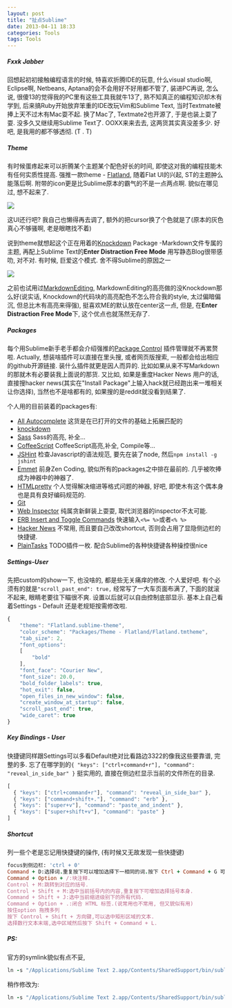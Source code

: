 ```yaml
---
layout: post
title: "扯点Sublime"
date: 2013-04-11 18:33
categories: Tools
tags: Tools
---
```

<!--more-->


#####  Fxxk Jabber


回想起初初接触编程语言的时候, 特喜欢折腾IDE的玩意, 什么visual studio啊, Eclipse啊, Netbeans, Aptana的会不会用好不好用都不管了, 装进PC再说, 怎么说, 很傻13的觉得我的PC里有这些工具我就牛13了, 熟不知真正的编程知识却木有学到, 后来搞Ruby开始放弃笨重的IDE改玩Vim和Sublime Text, 当时Textmate被捧上天不过木有Mac耍不起.
换了Mac了, Textmate2也开源了, 于是也装上耍了耍. 没多久又继续用Sublime Text了.  OOXX来来去去, 这两货其实真没差多少. 好吧, 是我用的都不够透彻. (T . T)


##### Theme

有时候蛋疼起来可以折腾某个主题某个配色好长的时间, 即使这对我的编程技能木有任何实质性提高.  强推一款theme - [Flatland](https://github.com/thinkpixellab/flatland),  随着Flat UI的兴起, ST的主题肿么能落后啊.  附带的icon更是比Sublime原本的霸气的不是一点两点啊. 貌似在哪见过, 想不起来了.

![](http://farm9.staticflickr.com/8392/8636887917_4db9f0f2b7_b.jpg)

这UI还行吧? 我自己也懒得再去调了, 额外的把cursor换了个色就是了(原本的灰色真心不够骚啊, 老是眼瞎找不着)

说到theme就想起这个正在用着的[Knockdown](https://github.com/aziz/knockdown) Package -Markdown文件专属的主题, 再配上Sublime Text的**Enter Distraction Free Mode** 用写静态Blog很带感叻, 对不对.  有时候, 巨爱这个模式. 舍不得Sublime的原因之一

![](http://farm9.staticflickr.com/8264/8638936015_31cde7d54f_b.jpg)

之前也试用过[MarkdownEditing](https://github.com/ttscoff/MarkdownEditing), MarkdownEditing的高亮做的没Knockdown那么好(说实话, Knockdown的代码块的高亮配色不怎么符合我的style, 太过偏暗偏沉, 但总比木有高亮来得强), 挺喜欢ME的默认放在center这一点, 但是, 在**Enter Distraction Free Mode**下, 这个优点也就荡然无存了.


##### Packages

每个用Sublime新手老手都会介绍强推的[Package Control](http://wbond.net/sublime_packages/package_control/installation) 插件管理就不再累赘啦.
Actually, 想装啥插件可以直接在里头搜, 或者网页版搜索, 一般都会给出相应的github开源链接. 装什么插件就更是因人而异的.  比如如果从来不写Markdown的那就木有必要装我上面说的那货.  又比如, 如果是重度Hacker News 用户的话, 直接搜hacker news(其实在"Install Package"上输入hack就已经跑出来一堆相关让你选择), 当然也不是啥都有的, 如果搜的是reddit就没看到结果了.

个人用的目前装着的packages有:

- [All Autocomplete](https://github.com/alienhard/SublimeAllAutocomplete) 这货是在已打开的文件的基础上拓展匹配的
- [knockdown](https://github.com/aziz/knockdown)
- [Sass](https://github.com/nathos/sass-textmate-bundle) Sass的高亮, 补全...
- [CoffeeScript](http://xavura.github.io/CoffeeScript-Sublime-Plugin/)  CoffeeScript高亮,补全, Compile等...
- [JSHint](https://github.com/uipoet/sublime-jshint) 检查Javascript的语法规范, 要先在装了node, 然后`npm install -g jshint`
- [Emmet](http://emmet.io/) 前身Zen Coding, 貌似所有的packages之中排在最前的. 几乎被吹捧成为神器中的神器了.
- [HTMLpretty](https://sublime.wbond.net/packages/HTML-CSS-JS%20Prettify) 个人觉得解决缩进等格式问题的神器, 好吧, 即使木有这个偶本身也是具有良好编码规范的.
- [Git](https://github.com/kemayo/sublime-text-2-git)
- [Web Inspector](https://github.com/sokolovstas/SublimeWebInspector) 纯属贪新鲜装上耍耍, 取代浏览器的inspector不太可能.
- [ERB Insert and Toggle Commands](https://github.com/eddorre/SublimeERB) 快速输入`<%= %>`或者`<% %>`
- [Hacker News](https://github.com/dotty/HackerNews-SublimeTextPlugin) 不常用, 而且要自己改改shortcut, 否则会占用了显隐侧边栏的快捷键.
- [PlainTasks](https://github.com/aziz/PlainTasks) TODO插件一枚. 配合Sublime的各种快捷键各种操控很nice


##### Settings-User

先把custom的show一下, 也没啥的, 都是些无关痛痒的修改. 个人爱好吧. 有个必须有的就是`"scroll_past_end": true,` 经常写了一大车页面布满了, 下面的就滚不起来, 眼睛老要往下瞄很不爽. 设置以后就可以自由控制底部显示.
基本上自己看着Settings - Default 还是老规矩按需修改啦.

```javascript
{
    "theme": "Flatland.sublime-theme",
    "color_scheme": "Packages/Theme - Flatland/Flatland.tmtheme",
    "tab_size": 2,
    "font_options":
    [
        "bold"
    ],
    "font_face": "Courier New",
    "font_size": 20.0,
    "bold_folder_labels": true,
    "hot_exit": false,
    "open_files_in_new_window": false,
    "create_window_at_startup": false,
    "scroll_past_end": true,
    "wide_caret": true
}
```


##### Key Bindings - User

快捷键同样跟Settings可以多看Default绝对比看路边3322的像我这些要靠谱, 完整的多. 忘了在哪学到的`{ "keys": ["ctrl+command+r"], "command": "reveal_in_side_bar" }` 挺实用的, 直接在侧边栏显示当前的文件所在的目录.

```javascript
[
  { "keys": ["ctrl+command+r"], "command": "reveal_in_side_bar" },
  { "keys": ["command+shift+."], "command": "erb" },
  { "keys": ["super+v"], "command": "paste_and_indent" },
  { "keys": ["super+shift+v"], "command": "paste" }
]
```


##### Shortcut

列一些个老是忘记用快捷键的操作, (有时候又无故发现一些快捷键)

```ruby
focus到侧边栏: 'ctrl + 0'
Command + D:选择词.重复按下可以增加选择下一相同的词.按下 Ctrl + Command + G 可选中所有相同的词.
Command + Option + /:块注释.
Control + M:跳转到对应的括号.
Control + Shift + M:选中当前括号内的内容,重复按下可增加选择括号本身.
Command + Shift + J:选中当前缩进级别下的所有代码.
Command + Option + .:闭合 HTML 标签.(说常用也不常用, 但又貌似有用)
按住option 拖拽多列
按下 Control + Shift + 方向键,可以选中矩形区域的文本.
选择数行文本末端,选中区域然后按下 Shift + Command + L.

```


##### PS:

官方的symlink貌似有点不妥,

```ruby
ln -s "/Applications/Sublime Text 2.app/Contents/SharedSupport/bin/subl" ~/bin/subl

```

稍作修改为:

```ruby
ln -s "/Applications/Sublime Text 2.app/Contents/SharedSupport/bin/subl" /usr/local/bin/subl

```